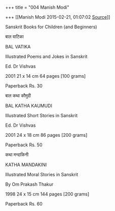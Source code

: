 +++
title = "004 Manish Modi"

+++
[[Manish Modi	2015-02-21, 01:07:02 [Source](https://groups.google.com/g/samskrita/c/6Mb2ZldrfoU)]]



Sanskrit Books for Children (and Beginners)

  

बाल वाटिका

BAL VATIKA

Illustrated Poems and Jokes in Sanskrit

Ed. Dr Vishvas

2001 21 x 14 cm 64 pages \[100 grams\]

Paperback Rs. 30 

  

बाल कथा कौमुदी

BAL KATHA KAUMUDI

Illustrated Short Stories in Sanskrit

Ed. Dr Vishvas

2001 24 x 18 cm 86 pages \[200 grams\]

Paperback Rs. 50 

  

कथा मन्दाकिनी

KATHA MANDAKINI

Illustrated Moral Stories in Sanskrit

By Om Prakash Thakur

1998 24 x 15 cm 144 pages \[200 grams\]

Paperback Rs. 60

